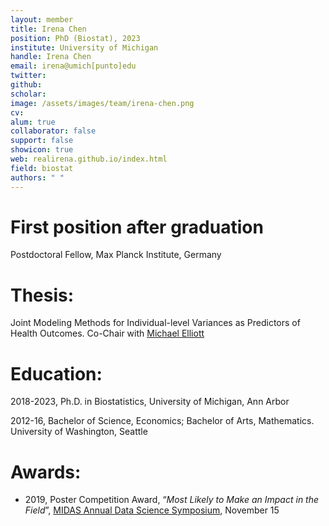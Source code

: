 ```yaml
---
layout: member
title: Irena Chen
position: PhD (Biostat), 2023
institute: University of Michigan
handle: Irena Chen
email: irena@umich[punto]edu
twitter: 
github: 
scholar: 
image: /assets/images/team/irena-chen.png
cv: 
alum: true
collaborator: false
support: false
showicon: true                                 
web: realirena.github.io/index.html
field: biostat
authors: " "
---
```



# First position after graduation

Postdoctoral Fellow, Max Planck Institute, Germany

# Thesis:

Joint Modeling Methods for Individual-level Variances as Predictors of Health Outcomes. Co-Chair with [Michael Elliott](https://sph.umich.edu/faculty-profiles/elliott-michael.html)

# Education:

2018-2023, Ph.D. in Biostatistics, University of Michigan, Ann Arbor

2012-16, Bachelor of Science, Economics; Bachelor of Arts, Mathematics. University of Washington, Seattle


# Awards:

* 2019, Poster Competition Award, “_Most Likely to Make an Impact in the Field_”, [MIDAS Annual Data Science Symposium](https://midas.umich.edu/2019-symposium/), November 15